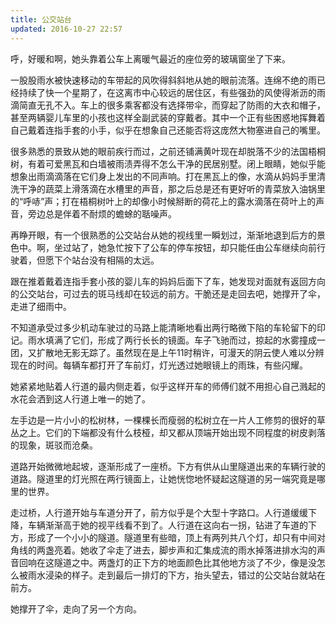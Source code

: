 ```yaml
---
title: 公交站台
updated: 2016-10-27 22:57
---
```


呼，好暖和啊，她头靠着公车上离暖气最近的座位旁的玻璃窗坐了下来。

一股股雨水被快速移动的车带起的风吹得斜斜地从她的眼前流落。连绵不绝的雨已经持续了快一个星期了，在这离市中心较远的居住区，有些强劲的风使得淅沥的雨滴简直无孔不入。车上的很多乘客都没有选择带伞，而穿起了防雨的大衣和帽子，甚至两辆婴儿车里的小孩也这样全副武装的穿戴者。其中一个正有些困惑地挥舞着自己戴着连指手套的小手，似乎在想象自己还能否将这庞然大物塞进自己的嘴里。

很多熟悉的景致从她的眼前疾行而过，之前还铺满黄叶现在却脱落不少的法国梧桐树，有着可爱黑瓦和白墙被雨渍弄得不怎么干净的民居别墅。闭上眼睛，她似乎能想象出雨滴滴落在它们身上发出的不同声响。打在黑瓦上的像，水滴从妈妈手里清洗干净的蔬菜上滑落滴在水槽里的声音，那之后总是还有更好听的青菜放入油锅里的“呼哧”声；打在梧桐树叶上的却像小时候掰断的荷花上的露水滴落在荷叶上的声音，旁边总是伴着不耐烦的蟾蜍的聒噪声。

再睁开眼，有一个很熟悉的公交站台从她的视线里一瞬划过，渐渐地退到后方的景色中。啊，坐过站了，她急忙按下了公车的停车按钮，却只能任由公车继续向前行驶着，但愿下个站台没有相隔的太远。

跟在推着戴着连指手套小孩的婴儿车的妈妈后面下了车，她发现对面就有返回方向的公交站台，可过去的斑马线却在较远的前方。干脆还是走回去吧，她撑开了伞，走进了细雨中。

不知道承受过多少机动车驶过的马路上能清晰地看出两行略微下陷的车轮留下的印记。雨水填满了它们，形成了两行长长的镜面。车子飞驰而过，掠起的水雾撞成一团，又扩散地无影无踪了。虽然现在是上午11时稍许，可漫天的阴云使人难以分辨现在的时间。每辆车都打开了车前灯，灯光透过她眼镜上的雨珠，有些闪耀。

她紧紧地贴着人行道的最内侧走着，似乎这样开车的师傅们就不用担心自己溅起的水花会洒到这人行道上唯一的她了。

左手边是一片小小的松树林，一棵棵长而瘦弱的松树立在一片人工修剪的很好的草丛之上。它们的下端都没有什么枝桠，却又都从顶端开始出现不同程度的树皮剥落的现象，斑驳而沧桑。

道路开始微微地起坡，逐渐形成了一座桥。下方有供从山里隧道出来的车辆行驶的道路。隧道里的灯光照在两行镜面上，让她恍惚地怀疑起这隧道的另一端究竟是哪里的世界。

走过桥，人行道开始与车道分开了，前方似乎是个大型十字路口。人行道缓缓下降，车辆渐渐高于她的视平线看不到了。人行道在这向右一拐，钻进了车道的下方，形成了一个小小的隧道。隧道里有些暗，顶上有两列共八个灯，却只有中间对角线的两盏亮着。她收了伞走了进去，脚步声和汇集成流的雨水掉落进排水沟的声音回响在这隧道之中。两盏灯的正下方的地面颜色比其他地方淡了不少，像是没怎么被雨水浸染的样子。走到最后一排灯的下方，抬头望去，错过的公交站台就站在前方。

她撑开了伞，走向了另一个方向。
